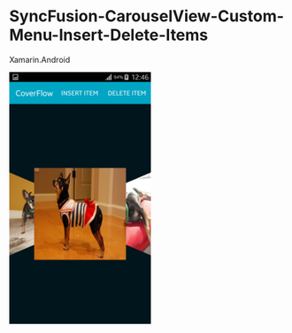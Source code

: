 # SyncFusion-CarouselView-Custom-Menu-Insert-Delete-Items
Xamarin.Android

  <img src="https://github.com/waelbouchnak/SyncFusion-CarouselView-Custom-Menu-Insert-Delete-Items/blob/master/Screenshot_2017-08-14-12-46-57%5B1%5D.png?raw=true" width="256"/>
